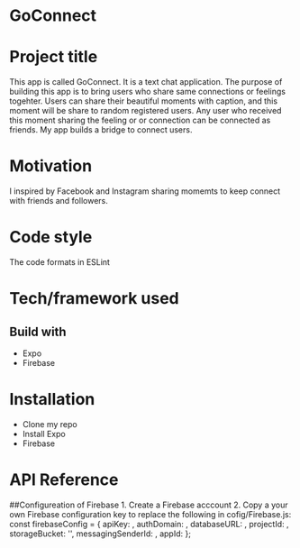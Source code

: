 # GoConnect

# Project title
This app is called GoConnect. It is a text chat application. The purpose of building this app is to bring users who share same connections or feelings togehter. Users can share their beautiful moments with caption, and this moment will be share to random registered users. Any user who received this moment sharing the feeling or or connection can be connected as friends. My app builds a bridge to connect users.

# Motivation
I inspired by Facebook and Instagram sharing momemts to keep connect with friends and followers.

# Code style
The code formats in ESLint 

# Tech/framework used

## Build with
  * Expo
  * Firebase
  
# Installation
  * Clone my repo 
  * Install Expo
  * Firebase
  
# API Reference
  ##Configureation of Firebase
    1. Create a Firebase acccount 
    2. Copy a your own Firebase configuration key to replace the following in cofig/Firebase.js:
          const firebaseConfig = {
              apiKey: <Your own API_KEY>,
              authDomain: <Your own authDomain>,
              databaseURL: <Your own database URL>,
              projectId: <Your own project id>,
              storageBucket: '',
              messagingSenderId: <Your own message sender id>,
              appId: <Your app id>
           };
      
        

